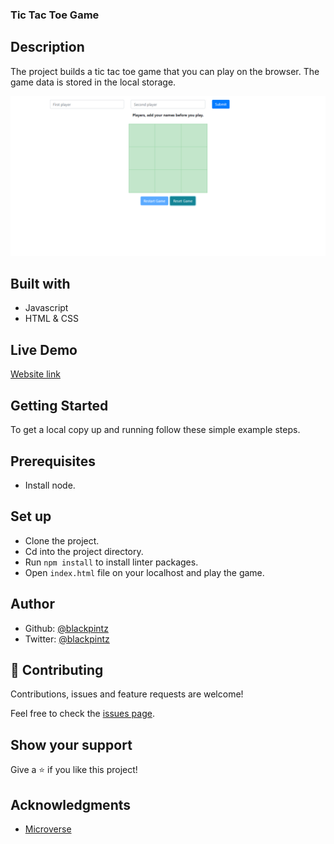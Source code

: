 ### Tic Tac Toe Game

## Description

The project builds a tic tac toe game that you can play on the browser. The game data is stored in the local storage.

![screenshot](./tic-tac-toe-game.png)


## Built with

- Javascript
- HTML & CSS

## Live Demo 

[Website link](https://rawcdn.githack.com/blackpintz/tic-tac-game-js/52326a79b27cff741e58ba72abf67ad48d1736b9/index.html)

## Getting Started

To get a local copy up and running follow these simple example steps.

## Prerequisites

- Install node.

## Set up

- Clone the project.
- Cd into the project directory.
- Run ```npm install``` to install linter packages.
- Open ```index.html``` file on your localhost and play the game.



## Author

- Github: [@blackpintz](https://github.com/blackpintz)
- Twitter: [@blackpintz](https://twitter.com/blackpintz)


## 🤝 Contributing

Contributions, issues and feature requests are welcome!

Feel free to check the [issues page](https://github.com/blackpintz/tic-tac-game-js/issues).

## Show your support

Give a ⭐️ if you like this project!

## Acknowledgments

- [Microverse](https://www.microverse.org/)




